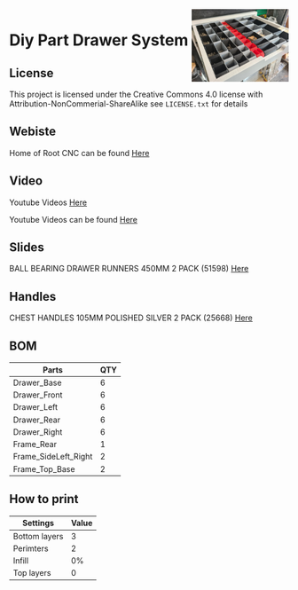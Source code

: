 <img align="right" width=175 src="Media/Logo.jpg" />

# Diy Part Drawer System 


## License

This project is licensed under the Creative Commons 4.0 license with 
Attribution-NonCommerial-ShareAlike see `LICENSE.txt` for details

## Webiste

Home of Root CNC can be found [Here](https://rootcnc.com/)

## Video
Youtube Videos [Here](https://youtu.be/O-uVevOGlKc)

Youtube Videos can be found [Here](https://www.youtube.com/sailorpete12)

## Slides 
BALL BEARING DRAWER RUNNERS 450MM 2 PACK (51598) [Here](https://www.screwfix.com/p/ball-bearing-drawer-runners-450mm-2-pack/51598)

## Handles 
CHEST HANDLES 105MM POLISHED SILVER 2 PACK (25668) [Here](https://www.screwfix.com/p/chest-handles-105mm-polished-silver-2-pack/25668)

## BOM

| Parts                  | QTY    |
|----------------------------------|----------|
| Drawer_Base               | 6      |
| Drawer_Front          | 6      |
| Drawer_Left         | 6      |
| Drawer_Rear         | 6      |
| Drawer_Right         | 6      |
| Frame_Rear         | 1     |
| Frame_SideLeft_Right         | 2      |
| Frame_Top_Base         | 2      |

## How to print
| Settings                  | Value    |
|----------------------------------|----------|
|Bottom layers           | 3|
|Perimters               | 2|
|Infill                | 0%|
|Top layers 	         | 0|